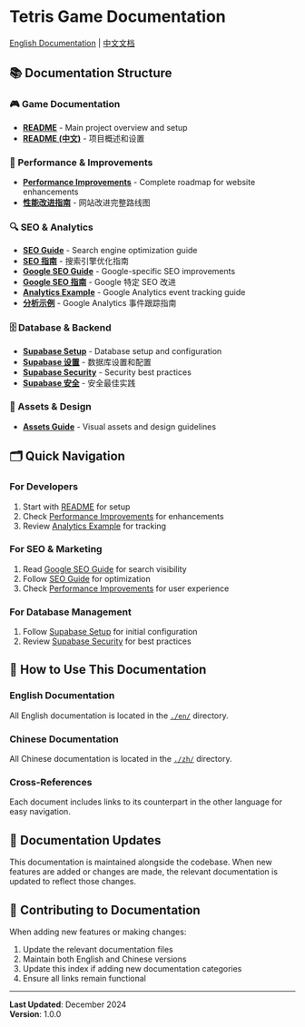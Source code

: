 # Tetris Game Documentation

[English Documentation](./en/) | [中文文档](./zh/)

## 📚 Documentation Structure

### 🎮 Game Documentation
- **[README](./en/README.md)** - Main project overview and setup
- **[README (中文)](./zh/README.md)** - 项目概述和设置

### 🚀 Performance & Improvements
- **[Performance Improvements](./en/PERFORMANCE_IMPROVEMENTS.md)** - Complete roadmap for website enhancements
- **[性能改进指南](./zh/PERFORMANCE_IMPROVEMENTS_CN.md)** - 网站改进完整路线图

### 🔍 SEO & Analytics
- **[SEO Guide](./en/SEO_GUIDE.md)** - Search engine optimization guide
- **[SEO 指南](./zh/SEO_GUIDE_CN.md)** - 搜索引擎优化指南
- **[Google SEO Guide](./en/GOOGLE_SEO_GUIDE.md)** - Google-specific SEO improvements
- **[Google SEO 指南](./zh/GOOGLE_SEO_GUIDE_CN.md)** - Google 特定 SEO 改进
- **[Analytics Example](./en/ANALYTICS_EXAMPLE.md)** - Google Analytics event tracking guide
- **[分析示例](./zh/ANALYTICS_EXAMPLE_CN.md)** - Google Analytics 事件跟踪指南

### 🗄️ Database & Backend
- **[Supabase Setup](./en/SUPABASE_SETUP.md)** - Database setup and configuration
- **[Supabase 设置](./zh/SUPABASE_SETUP_CN.md)** - 数据库设置和配置
- **[Supabase Security](./en/SUPABASE_SECURITY.md)** - Security best practices
- **[Supabase 安全](./zh/SUPABASE_SECURITY_CN.md)** - 安全最佳实践

### 🎨 Assets & Design
- **[Assets Guide](./en/ASSETS_GUIDE.md)** - Visual assets and design guidelines

## 🗂️ Quick Navigation

### For Developers
1. Start with [README](./en/README.md) for setup
2. Check [Performance Improvements](./en/PERFORMANCE_IMPROVEMENTS.md) for enhancements
3. Review [Analytics Example](./en/ANALYTICS_EXAMPLE.md) for tracking

### For SEO & Marketing
1. Read [Google SEO Guide](./en/GOOGLE_SEO_GUIDE.md) for search visibility
2. Follow [SEO Guide](./en/SEO_GUIDE.md) for optimization
3. Check [Performance Improvements](./en/PERFORMANCE_IMPROVEMENTS.md) for user experience

### For Database Management
1. Follow [Supabase Setup](./en/SUPABASE_SETUP.md) for initial configuration
2. Review [Supabase Security](./en/SUPABASE_SECURITY.md) for best practices

## 📖 How to Use This Documentation

### English Documentation
All English documentation is located in the [`./en/`](./en/) directory.

### Chinese Documentation  
All Chinese documentation is located in the [`./zh/`](./zh/) directory.

### Cross-References
Each document includes links to its counterpart in the other language for easy navigation.

## 🔄 Documentation Updates

This documentation is maintained alongside the codebase. When new features are added or changes are made, the relevant documentation is updated to reflect those changes.

## 📝 Contributing to Documentation

When adding new features or making changes:
1. Update the relevant documentation files
2. Maintain both English and Chinese versions
3. Update this index if adding new documentation categories
4. Ensure all links remain functional

---

**Last Updated**: December 2024  
**Version**: 1.0.0 